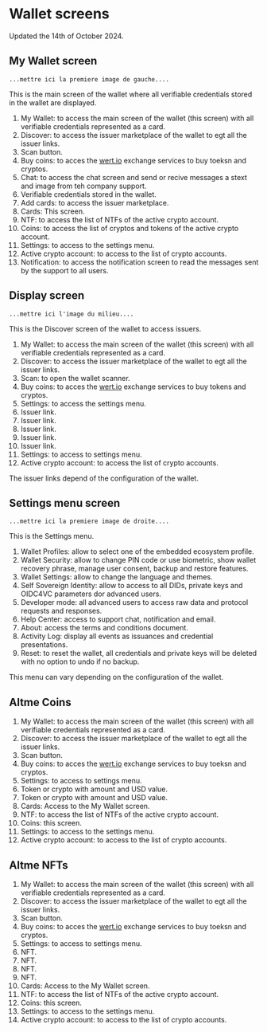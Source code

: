 # Wallet screens

Updated the 14th of October 2024.


## My Wallet screen


`...mettre ici la premiere image de gauche....`





This is the main screen of the wallet where all verifiable credentials stored in the wallet are displayed.

1. My Wallet: to access the main screen of the wallet (this screen) with all verifiable credentials represented as a card.
2. Discover: to access the issuer marketplace of the wallet to egt all the issuer links.
3. Scan button.
4. Buy coins: to acces the [wert.io](https://wert.io) exchange services to buy toeksn and cryptos.
5. Chat: to access the chat screen and send or recive messages a stext and image from teh company support.
6. Verifiable credentials stored in the wallet.
7. Add cards: to access the issuer marketplace.
8. Cards: This screen.
9. NTF: to access the list of NTFs of the active crypto account.
10. Coins: to access the list of cryptos and tokens of the active crypto account.
11. Settings: to access to the settings menu.
12. Active crypto account: to access to the list of crypto accounts.
13. Notification: to access the notification screen to read the messages sent by the support to all users.


## Display screen



`...mettre ici l'image du milieu....`







This is the Discover screen of the wallet to access issuers.

1. My Wallet: to access the main screen of the wallet (this screen) with all verifiable credentials represented as a card.
2. Discover: to access the issuer marketplace of the wallet to egt all the issuer links.
3. Scan: to open the wallet scanner.
4. Buy coins: to acces the [wert.io](https://wert.io) exchange services to buy tokens and cryptos.
5. Settings: to access the settings menu.
6. Issuer link.
7. Issuer link.
8. Issuer link.
9. Issuer link.
10. Issuer link.
11. Settings: to access to settings menu.
12. Active crypto account: to access the list of crypto accounts.

The issuer links depend of the configuration of the wallet.


## Settings menu screen


`...mettre ici la premiere image de droite....`







This is the Settings menu.

1. Wallet Profiles: allow to select one of the embedded ecosystem profile.
2. Wallet Security: allow to change PIN code or use biometric, show wallet recovery phrase, manage user consent, backup and restore features.
3. Wallet Settings: allow to change the language and themes.
4. Self Sovereign Identity: allow to access to all DIDs, private keys and OIDC4VC parameters dor advanced users.
5. Developer mode: all advanced users to access raw data and protocol requests and responses.
6. Help Center:  access to support chat, notification and email.
7. About: access the terms and conditions document.
8. Activity Log: display all events as issuances and credential presentations.
9. Reset: to reset the wallet, all credentials and private keys will be deleted with no option to undo if no backup.

This menu can vary depending on the configuration of the wallet.


## Altme Coins


1. My Wallet: to access the main screen of the wallet (this screen) with all verifiable credentials represented as a card.
2. Discover: to access the issuer marketplace of the wallet to egt all the issuer links.
3. Scan button.
4. Buy coins: to acces the [wert.io](https://wert.io) exchange services to buy toeksn and cryptos.
5. Settings: to access to settings menu.
6. Token or crypto with amount and USD value.
7. Token or crypto with amount and USD value.
8. Cards: Access to the My Wallet screen.
9.  NTF: to access the list of NTFs of the active crypto account.
10. Coins: this screen.
11. Settings: to access to the settings menu.
12. Active crypto account: to access to the list of crypto accounts.



## Altme NFTs


1. My Wallet: to access the main screen of the wallet (this screen) with all verifiable credentials represented as a card.
2. Discover: to access the issuer marketplace of the wallet to egt all the issuer links.
3. Scan button.
4. Buy coins: to acces the [wert.io](https://wert.io) exchange services to buy toeksn and cryptos.
5. Settings: to access to settings menu.
6. NFT.
7. NFT.
8. NFT.
9. NFT.
10. Cards: Access to the My Wallet screen.
11. NTF: to access the list of NTFs of the active crypto account.
12. Coins: this screen.
13. Settings: to access to the settings menu.
14. Active crypto account: to access to the list of crypto accounts.
